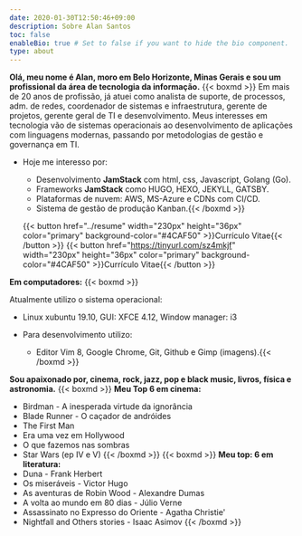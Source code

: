 ```yaml
---
date: 2020-01-30T12:50:46+09:00
description: Sobre Alan Santos
toc: false
enableBio: true # Set to false if you want to hide the bio component.
type: about
---
```

**Olá,
 meu nome é Alan, moro em Belo Horizonte, Minas Gerais e sou um profissional da área de tecnologia da informação.**
{{< boxmd >}}
Em mais de 20 anos de profissão, já atuei como analista de suporte, de processos, adm. de redes, coordenador de sistemas e infraestrutura, gerente de projetos, gerente geral de TI e desenvolvimento. Meus interesses em tecnologia vão de sistemas operacionais ao desenvolvimento de aplicações com linguagens modernas, passando por metodologias de gestão e governança em TI.

* Hoje me interesso por:
  * Desenvolvimento **JamStack** com html, css, Javascript, Golang (Go).
  * Frameworks **JamStack** como HUGO, HEXO, JEKYLL, GATSBY.
  * Plataformas de nuvem: AWS, MS-Azure e CDNs com CI/CD.
  * Sistema de gestão de produção Kanban.{{< /boxmd >}}
  
  {{< button href="../resume" width="230px" height="36px" color="primary" background-color="#4CAF50" >}}Currículo Vitae{{< /button >}}  {{< button href="https://tinyurl.com/sz4mkjf" width="230px" height="36px" color="primary" background-color="#4CAF50" >}}Currículo Vitae{{< /button >}}

**Em computadores:** {{< boxmd >}}

Atualmente utilizo o sistema operacional:
  * Linux  xubuntu 19.10, GUI: XFCE 4.12, Window manager: i3

* Para desenvolvimento utilizo:
  * Editor Vim 8, Google Chrome, Git, Github e Gimp (imagens).{{< /boxmd >}}

**Sou apaixonado por, cinema, rock, jazz, pop e black music, livros, física e astronomia.**
{{< boxmd >}} **Meu Top 6 em cinema:**
* Birdman  - A inesperada virtude da ignorância
* Blade Runner - O caçador de andróides
* The First Man
* Era uma vez em Hollywood
* O que fazemos nas sombras
* Star Wars (ep IV e V) {{< /boxmd >}} {{< boxmd >}}
**Meu top: 6 em literatura:**
* Duna - Frank Herbert
* Os miseráveis - Victor Hugo
* As aventuras de Robin Wood - Alexandre Dumas
* A volta ao mundo em 80 dias - Júlio Verne
* Assassinato no Expresso do Oriente - Agatha Christie'
* Nightfall and Others stories - Isaac Asimov
{{< /boxmd >}}
